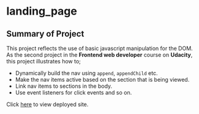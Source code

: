 # landing_page
## Summary of Project
This project reflects the use of basic javascript manipulation for the DOM. As the second project in the **Frontend web developer** course on **Udacity**, this project illustrates how to;

- Dynamically build the nav using `append`, `appendChild` etc.
- Make the nav items active based on the section that is being viewed.
- Link nav items to sections in the body.
- Use event listeners for click events and so on.

Click [here](https://td-landing-page.netlify.app/) to view deployed site.
